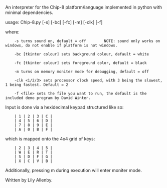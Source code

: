 An interpreter for the Chip-8 platform/language implemented in python with minimal dependencies.

usage:
    Chip-8.py [-s] [-bc] [-fc] [-m] [-clk] [-f]

where:

        -s turns sound on, default = off        NOTE: sound only works on windows, do not enable if platform is not windows.
        
        -bc [tkinter colour] sets background colour, default = white

        -fc [tkinter colour] sets foreground color, default = black

        -m turns on memory moniter mode for debugging, default = off

        -clk <1/2/3> sets processor clock speed, with 3 being the slowest, 1 being fastest. Default = 2

        -f <file> sets the file you want to run, the default is the included demo program by David Winter. 

Input is done via a hexidecimal keypad structured like so:

        | 1 | 2 | 3 | C |
        | 4 | 5 | 6 | D |
        | 7 | 8 | 9 | E |
        | A | 0 | B | F |

which is mapped onto the 4x4 grid of keys:

        | 2 | 3 | 4 | 5 |
        | W | E | R | T |
        | S | D | F | G |
        | X | C | V | B |

Additionally, pressing m during execution will enter moniter mode.


Written by Lily Allenby.
